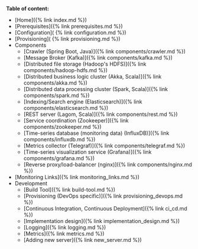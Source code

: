 **Table of content:**
* [Home]({% link index.md %})
* [Prerequisites]({% link prerequisites.md %})
* [Configuration]( {% link  configuration.md %})
* [Provisioning]( {% link provisioning.md %})
* Components
	* [Crawler (Spring Boot, Java)]({% link components/crawler.md %})
	* [Message Broker (Kafka)]({% link components/kafka.md %})
	* [Distributed file storage (Hadoop's HDFS)]({% link components/hadoop-hdfs.md %})
	* [Distributed business logic cluster (Akka, Scala)]({% link components/akka.md %})
	* [Distributed data processing cluster (Spark, Scala)]({% link components/spark.md %})
	* [Indexing/Search engine (Elasticsearch)]({% link components/elasticsearch.md %})
	* [REST server (Lagom, Scala)]({% link components/rest.md %})
	* [Service coordination (Zookeeper)]({% link components/zookeeper.md %})
	* [Time-series database (monitoring data) (InfluxDB)]({% link components/influxdb.md %})
	* [Metrics collector (Telegraf)]({% link components/telegraf.md %})
	* [Time-series visualization service (Grafana)]({% link components/grafana.md %})
	* [Reverse proxy/load-balancer (nginx)]({% link components/nginx.md %})
* [Monitoring Links]({% link monitoring_links.md %})
* Development
	* [Build Tool]({% link build-tool.md %})
	* [Provisioning (DevOps specific)]({% link provisioning_devops.md %})
	* [Continuous Integration, Continuous Deployment]({% link ci_cd.md %})
	* [Implementation design]({% link implementation_design.md %})
	* [Logging]({% link logging.md %})
	* [Metrics]({% link metrics.md %})
	* [Adding new server]({% link new_server.md %})
